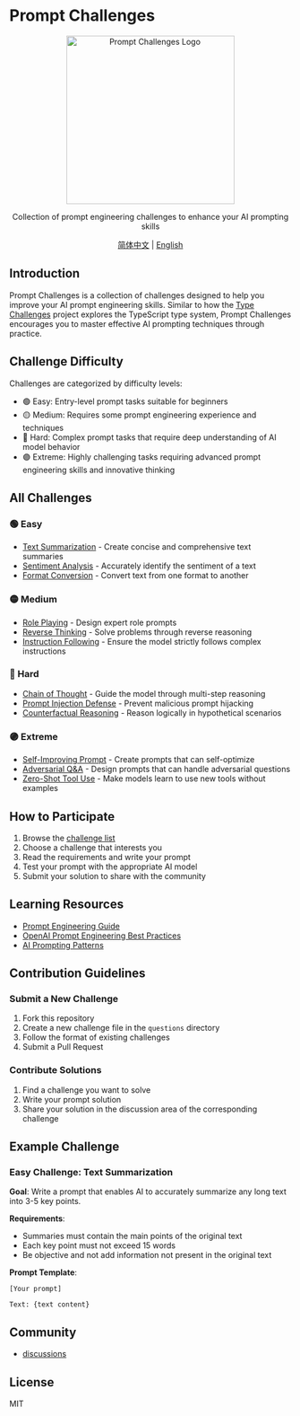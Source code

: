 # Prompt Challenges

<p align="center">
  <img src="https://your-logo-url-here.png" alt="Prompt Challenges Logo" width="300"/>
</p>

<p align="center">
  Collection of prompt engineering challenges to enhance your AI prompting skills
</p>

<p align="center">
  <a href="./README.zh.md">简体中文</a> | 
  <a href="./README.md">English</a>
</p>

## Introduction

Prompt Challenges is a collection of challenges designed to help you improve your AI prompt engineering skills. Similar to how the [Type Challenges](https://github.com/type-challenges/type-challenges) project explores the TypeScript type system, Prompt Challenges encourages you to master effective AI prompting techniques through practice.

## Challenge Difficulty

Challenges are categorized by difficulty levels:

- 🟢 Easy: Entry-level prompt tasks suitable for beginners
- 🟡 Medium: Requires some prompt engineering experience and techniques
- 🔴 Hard: Complex prompt tasks that require deep understanding of AI model behavior
- 🟣 Extreme: Highly challenging tasks requiring advanced prompt engineering skills and innovative thinking

## All Challenges

### 🟢 Easy
- [Text Summarization](./questions/warm/00-text-summary.md) - Create concise and comprehensive text summaries
- [Sentiment Analysis](./questions/warm/01-sentiment-analysis.md) - Accurately identify the sentiment of a text
- [Format Conversion](./questions/warm/02-format-conversion.md) - Convert text from one format to another

### 🟡 Medium
- [Role Playing](./questions/medium/00-role-playing.md) - Design expert role prompts
- [Reverse Thinking](./questions/medium/01-reverse-thinking.md) - Solve problems through reverse reasoning
- [Instruction Following](./questions/medium/02-instruction-following.md) - Ensure the model strictly follows complex instructions

### 🔴 Hard
- [Chain of Thought](./questions/hard/00-chain-of-thought.md) - Guide the model through multi-step reasoning
- [Prompt Injection Defense](./questions/hard/01-prompt-injection-defense.md) - Prevent malicious prompt hijacking
- [Counterfactual Reasoning](./questions/hard/02-counterfactual-reasoning.md) - Reason logically in hypothetical scenarios

### 🟣 Extreme
- [Self-Improving Prompt](./questions/extreme/00-self-improving-prompt.md) - Create prompts that can self-optimize
- [Adversarial Q&A](./questions/extreme/01-adversarial-qa.md) - Design prompts that can handle adversarial questions
- [Zero-Shot Tool Use](./questions/extreme/02-zero-shot-tool-use.md) - Make models learn to use new tools without examples

## How to Participate

1. Browse the [challenge list](./questions/README.en.md)
2. Choose a challenge that interests you
3. Read the requirements and write your prompt
4. Test your prompt with the appropriate AI model
5. Submit your solution to share with the community

## Learning Resources

- [Prompt Engineering Guide](https://www.promptingguide.ai/)
- [OpenAI Prompt Engineering Best Practices](https://platform.openai.com/docs/guides/prompt-engineering)
- [AI Prompting Patterns](https://learnprompting.org/docs/category/-prompt-engineering-patterns)

## Contribution Guidelines

### Submit a New Challenge

1. Fork this repository
2. Create a new challenge file in the `questions` directory
3. Follow the format of existing challenges
4. Submit a Pull Request

### Contribute Solutions

1. Find a challenge you want to solve
2. Write your prompt solution
3. Share your solution in the discussion area of the corresponding challenge

## Example Challenge

### Easy Challenge: Text Summarization

**Goal**: Write a prompt that enables AI to accurately summarize any long text into 3-5 key points.

**Requirements**:
- Summaries must contain the main points of the original text
- Each key point must not exceed 15 words
- Be objective and not add information not present in the original text

**Prompt Template**:
```
[Your prompt]

Text: {text content}
```

## Community

- [discussions](https://github.com/erweixin/prompt-challenges/discussions)

## License

MIT